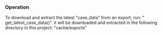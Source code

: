 ### Operation
To download and extract the latest "case_data" from an export, run: " get_latest_case_data()". it will be downloaded and extracted in the following directory in this project: "cache/exports"